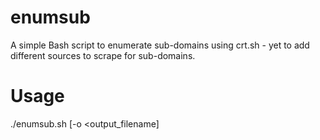 # enumsub
A simple Bash script to enumerate sub-domains using crt.sh - yet to add different sources to scrape for sub-domains.
# Usage
./enumsub.sh <host> [-o <output_filename]
